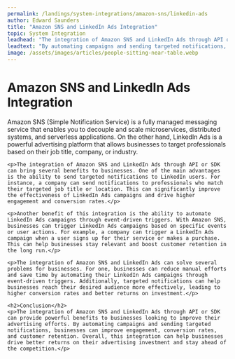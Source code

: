 ```yaml
---
permalink: /landings/system-integrations/amazon-sns/linkedin-ads
author: Edward Saunders
title: "Amazon SNS and LinkedIn Ads Integration"
topic: System Integration
leadhead: "The integration of Amazon SNS and LinkedIn Ads through API or SDK can provide powerful benefits to businesses looking to improve their advertising efforts"
leadtext: "By automating campaigns and sending targeted notifications, businesses can improve engagement, conversion rates, and customer retention. Overall, this integration can help businesses drive better returns on their advertising investment and stay ahead of the competition."
image: /assets/images/articles/people-sitting-near-table.webp
---
```

<div class="arttext">	<h1>Amazon SNS and LinkedIn Ads Integration</h1>
	<p>Amazon SNS (Simple Notification Service) is a fully managed messaging service that enables you to decouple and scale microservices, distributed systems, and serverless applications. On the other hand, LinkedIn Ads is a powerful advertising platform that allows businesses to target professionals based on their job title, company, or industry.</p>

	<p>The integration of Amazon SNS and LinkedIn Ads through API or SDK can bring several benefits to businesses. One of the main advantages is the ability to send targeted notifications to LinkedIn users. For instance, a company can send notifications to professionals who match their targeted job title or location. This can significantly improve the effectiveness of LinkedIn Ads campaigns and drive higher engagement and conversion rates.</p>

	<p>Another benefit of this integration is the ability to automate LinkedIn Ads campaigns through event-driven triggers. With Amazon SNS, businesses can trigger LinkedIn Ads campaigns based on specific events or user actions. For example, a company can trigger a LinkedIn Ads campaign when a user signs up for their service or makes a purchase. This can help businesses stay relevant and boost customer retention in the long run.</p>

	<p>The integration of Amazon SNS and LinkedIn Ads can solve several problems for businesses. For one, businesses can reduce manual efforts and save time by automating their LinkedIn Ads campaigns through event-driven triggers. Additionally, targeted notifications can help businesses reach their desired audience more effectively, leading to higher conversion rates and better returns on investment.</p>

	<h2>Conclusion</h2>
	<p>The integration of Amazon SNS and LinkedIn Ads through API or SDK can provide powerful benefits to businesses looking to improve their advertising efforts. By automating campaigns and sending targeted notifications, businesses can improve engagement, conversion rates, and customer retention. Overall, this integration can help businesses drive better returns on their advertising investment and stay ahead of the competition.</p>
</div>